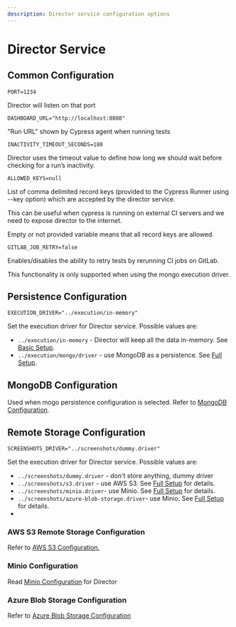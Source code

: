 ```yaml
---
description: Director service configuration options
---
```


# Director Service

## Common Configuration

`PORT=1234`

Director will listen on that port

`DASHBOARD_URL="http://localhost:8080"`

"Run URL" shown by Cypress agent when running tests

`INACTIVITY_TIMEOUT_SECONDS=180`

Director uses the timeout value to define how long we should wait before checking for a run’s inactivity.

`ALLOWED_KEYS=null`

List of comma delimited record keys \(provided to the Cypress Runner using --key option\) which are accepted by the director service.

This can be useful when cypress is running on external CI servers and we need to expose director to the internet.

Empty or not provided variable means that all record keys are allowed.

`GITLAB_JOB_RETRY=false`

Enables/disables the ability to retry tests by rerunning CI jobs on GitLab.

This functionality is only supported when using the mongo execution driver.

## Persistence Configuration

`EXECUTION_DRIVER="../execution/in-memory"`

Set the execution driver for Director service. Possible values are:

* `../execution/in-memory` - Director will keep all the data in-memory. See [Basic Setup](../in-memory.md).
* `../execution/mongo/driver` - use MongoDB as a persistence. See [Full Setup](../persistent.md#director-service).

## MongoDB Configuration

Used when mogo persistence configuration is selected. Refer to [MongoDB Configuration](../mongodb-configuration.md).

## Remote Storage Configuration

`SCREENSHOTS_DRIVER="../screenshots/dummy.driver"`

Set the execution driver for Director service. Possible values are:

* `../screenshots/dummy.driver` - don't store anything, dummy driver
* `../screenshots/s3.driver` - use AWS S3. See [Full Setup](../persistent.md#director-service) for details.
* `../screenshots/minio.driver`- use Minio. See [Full Setup](../persistent.md#director-service) for details.
* `../screenshots/azure-blob-storage.driver`- use Minio. See [Full Setup](../persistent.md#director-service) for details.
* 
### AWS S3 Remote Storage Configuration

Refer to [AWS S3 Configuration.](aws-s3-configuration.md)

### Minio Configuration

Read [Minio Configuration](minio-configuration.md) for Director

### Azure Blob Storage Configuration

Refer to [Azure Blob Storage Configuration](azure-blob-storage-configuration.md)
